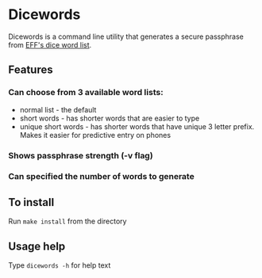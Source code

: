 # Dicewords

Dicewords is a command line utility that generates a secure passphrase from 
[EFF's dice word list](https://www.eff.org/dice).

## Features
### Can choose from 3 available word lists:
+ normal list - the default
+ short words - has shorter words that are easier to type
+ unique short words - has shorter words that have unique 3 letter prefix. 
Makes it easier for predictive entry on phones
### Shows passphrase strength (-v flag) 
### Can specified the number of words to generate 

## To install
Run `make install` from the directory

## Usage help
Type `dicewords -h` for help text

